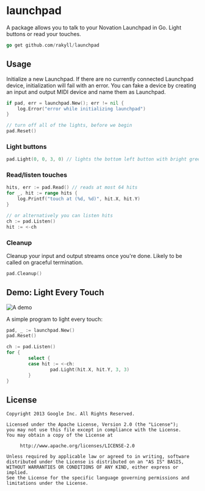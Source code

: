 # launchpad
A package allows you to talk to your Novation Launchpad in Go. Light buttons
or read your touches.

~~~ go
go get github.com/rakyll/launchpad
~~~

## Usage
Initialize a new Launchpad. If there are no currently connected Launchpad
device, initialization will fail with an error. You can fake a device by
creating an input and output MIDI device and name them as Launchpad.
~~~ go
if pad, err = launchpad.New(); err != nil {
    log.Error("error while initializing launchpad")
}

// turn off all of the lights, before we begin
pad.Reset()
~~~

### Light buttons

~~~ go
pad.Light(0, 0, 3, 0) // lights the bottom left button with bright green
~~~

### Read/listen touches

~~~ go
hits, err := pad.Read() // reads at most 64 hits
for _, hit := range hits {
    log.Printf("touch at (%d, %d)", hit.X, hit.Y)
}

// or alternatively you can listen hits
ch := pad.Listen()
hit := <-ch
~~~

### Cleanup
Cleanup your input and output streams once you're done. Likely to be called
on graceful termination.
~~~ go
pad.Cleanup()
~~~

## Demo: Light Every Touch

![A demo](https://googledrive.com/host/0ByfSjdPVs9MZbkhjeUhMYzRTeEE/demo.gif)

A simple program to light every touch:

~~~ go
pad, _ := launchpad.New()
pad.Reset()

ch := pad.Listen()
for {
        select {
        case hit := <-ch:
                pad.Light(hit.X, hit.Y, 3, 3)
        }
}
~~~
    
## License
    Copyright 2013 Google Inc. All Rights Reserved.
    
    Licensed under the Apache License, Version 2.0 (the "License");
    you may not use this file except in compliance with the License.
    You may obtain a copy of the License at
    
         http://www.apache.org/licenses/LICENSE-2.0
    
    Unless required by applicable law or agreed to in writing, software
    distributed under the License is distributed on an "AS IS" BASIS,
    WITHOUT WARRANTIES OR CONDITIONS OF ANY KIND, either express or implied.
    See the License for the specific language governing permissions and
    limitations under the License.
